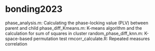 # bonding2023
phase_analysis.m: Calculating the phase-locking value (PLV) between parent and child
phase_diff_Kmeans.m: K-means algorithm and the calculation for sum of squares in cluster
random_phase_diff_knn.m: K-space-based permutation test
rmcorr_calculate.R: Repeated measures correlation
